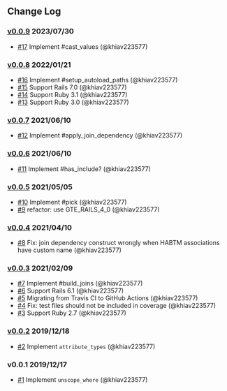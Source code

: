 ## Change Log

### [v0.0.9](https://github.com/khiav223577/rails_compatibility/compare/v0.0.8...v0.0.9) 2023/07/30
- [#17](https://github.com/khiav223577/rails_compatibility/pull/17) Implement #cast_values (@khiav223577)

### [v0.0.8](https://github.com/khiav223577/rails_compatibility/compare/v0.0.7...v0.0.8) 2022/01/21
- [#16](https://github.com/khiav223577/rails_compatibility/pull/16) Implement #setup_autoload_paths (@khiav223577)
- [#15](https://github.com/khiav223577/rails_compatibility/pull/15) Support Rails 7.0 (@khiav223577)
- [#14](https://github.com/khiav223577/rails_compatibility/pull/14) Support Ruby 3.1 (@khiav223577)
- [#13](https://github.com/khiav223577/rails_compatibility/pull/13) Support Ruby 3.0 (@khiav223577)

### [v0.0.7](https://github.com/khiav223577/rails_compatibility/compare/v0.0.6...v0.0.7) 2021/06/10
- [#12](https://github.com/khiav223577/rails_compatibility/pull/12) Implement #apply_join_dependency (@khiav223577)

### [v0.0.6](https://github.com/khiav223577/rails_compatibility/compare/v0.0.5...v0.0.6) 2021/06/10
- [#11](https://github.com/khiav223577/rails_compatibility/pull/11) Implement #has_include? (@khiav223577)

### [v0.0.5](https://github.com/khiav223577/rails_compatibility/compare/v0.0.4...v0.0.5) 2021/05/05
- [#10](https://github.com/khiav223577/rails_compatibility/pull/10) Implement #pick (@khiav223577)
- [#9](https://github.com/khiav223577/rails_compatibility/pull/9) refactor: use GTE_RAILS_4_0 (@khiav223577)

### [v0.0.4](https://github.com/khiav223577/rails_compatibility/compare/v0.0.3...v0.0.4) 2021/04/10
- [#8](https://github.com/khiav223577/rails_compatibility/pull/8) Fix: join dependency construct wrongly when HABTM associations have custom name (@khiav223577)

### [v0.0.3](https://github.com/khiav223577/rails_compatibility/compare/v0.0.2...v0.0.3) 2021/02/09
- [#7](https://github.com/khiav223577/rails_compatibility/pull/7) Implement #build_joins (@khiav223577)
- [#6](https://github.com/khiav223577/rails_compatibility/pull/6) Support Rails 6.1 (@khiav223577)
- [#5](https://github.com/khiav223577/rails_compatibility/pull/5) Migrating from Travis CI to GitHub Actions (@khiav223577)
- [#4](https://github.com/khiav223577/rails_compatibility/pull/4) Fix: test files should not be included in coverage (@khiav223577)
- [#3](https://github.com/khiav223577/rails_compatibility/pull/3) Support Ruby 2.7 (@khiav223577)

### [v0.0.2](https://github.com/khiav223577/rails_compatibility/compare/v0.0.1...v0.0.2) 2019/12/18
- [#2](https://github.com/khiav223577/rails_compatibility/pull/2) Implement `attribute_types` (@khiav223577)

### v0.0.1 2019/12/17
- [#1](https://github.com/khiav223577/rails_compatibility/pull/1) Implement `unscope_where` (@khiav223577)
